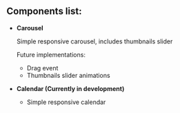 ## Components list:

- **Carousel** 

  Simple responsive carousel, includes thumbnails slider <br />
  
  Future implementations:
  - Drag event
  - Thumbnails slider animations  

- **Calendar (Currently in development)**
  - Simple responsive calendar
